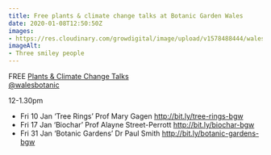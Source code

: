 ```yaml
---
title: Free plants & climate change talks at Botanic Garden Wales
date: 2020-01-08T12:50:50Z
images:
- https://res.cloudinary.com/growdigital/image/upload/v1578488444/walesbotanic-montage-speakers-jan2020.jpg
imageAlt:
- Three smiley people
---
```


FREE [Plants & Climate Change Talks](https://botanicgarden.wales/visit/whats-on/category/talks/)  
[@walesbotanic](https://botanicgarden.wales)

12-1.30pm 

* Fri 10 Jan ‘Tree Rings’ Prof Mary Gagen <http://bit.ly/tree-rings-bgw>
* Fri 17 Jan ‘Biochar’ Prof Alayne Street-Perrott <http://bit.ly/biochar-bgw>
* Fri 31 Jan ‘Botanic Gardens’ Dr Paul Smith <http://bit.ly/botanic-gardens-bgw>
